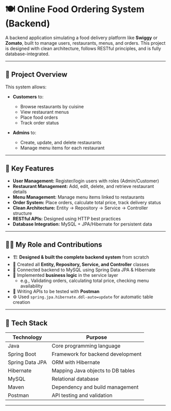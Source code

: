 # 🍽️ Online Food Ordering System (Backend)

A backend application simulating a food delivery platform like **Swiggy** or **Zomato**, built to manage users, restaurants, menus, and orders. This project is designed with clean architecture, follows RESTful principles, and is fully database-integrated.

---

## 🚀 Project Overview

This system allows:

- **Customers** to:
  - Browse restaurants by cuisine
  - View restaurant menus
  - Place food orders
  - Track order status

- **Admins** to:
  - Create, update, and delete restaurants
  - Manage menu items for each restaurant

---

## 🧠 Key Features

- **User Management:** Register/login users with roles (Admin/Customer)
- **Restaurant Management:** Add, edit, delete, and retrieve restaurant details
- **Menu Management:** Manage menu items linked to restaurants
- **Order System:** Place orders, calculate total price, track delivery status
- **Clean Architecture:** Entity → Repository → Service → Controller structure
- **RESTful APIs:** Designed using HTTP best practices
- **Database Integration:** MySQL + JPA/Hibernate for persistent data

---

## 👩‍💻 My Role and Contributions

- 🏗️ **Designed & built the complete backend system** from scratch
- 🔄 Created all **Entity, Repository, Service, and Controller** classes
- 🔌 Connected backend to MySQL using Spring Data JPA & Hibernate
- 🔐 Implemented **business logic** in the service layer
  - e.g., Validating orders, calculating total price, checking menu availability
- 🧪 Writing APIs to be tested with **Postman**
- ⚙️ Used `spring.jpa.hibernate.ddl-auto=update` for automatic table creation

---

## 🔨 Tech Stack

| Technology      | Purpose                               |
|----------------|----------------------------------------|
| Java            | Core programming language             |
| Spring Boot     | Framework for backend development     |
| Spring Data JPA | ORM with Hibernate                    |
| Hibernate       | Mapping Java objects to DB tables     |
| MySQL           | Relational database                   |
| Maven           | Dependency and build management       |
| Postman         | API testing and validation            |

---

